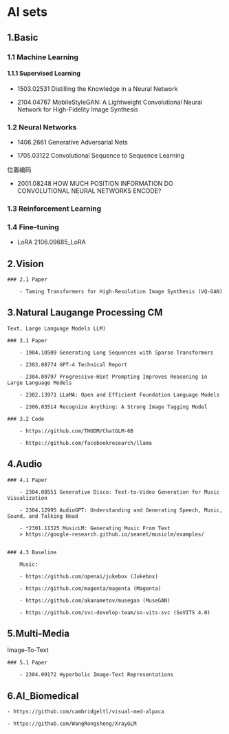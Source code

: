 # AI sets

## 1.Basic

### 1.1 Machine Learning

#### 1.1.1 Supervised Learning 

- 1503.02531 Distilling the Knowledge in a Neural Network

- 2104.04767 MobileStyleGAN: A Lightweight Convolutional Neural Network for High-Fidelity Image Synthesis

### 1.2 Neural Networks

- 1406.2661 Generative Adversarial Nets

- 1705.03122 Convolutional Sequence to Sequence Learning

位置编码

- 2001.08248 HOW MUCH POSITION INFORMATION DO CONVOLUTIONAL NEURAL NETWORKS ENCODE?

### 1.3 Reinforcement Learning

### 1.4 Fine-tuning

- LoRA 2106.09685_LoRA


## 2.Vision
    
    ### 2.1 Paper

        - Taming Transformers for High-Resolution Image Synthesis (VQ-GAN)

## 3.Natural Laugange Processing CM

    Text, Large Language Models LLM)

    ### 3.1 Paper

        - 1904.10509 Generating Long Sequences with Sparse Transformers

        - 2303.08774 GPT-4 Technical Report

        - 2304.09797 Progressive-Hint Prompting Improves Reasoning in Large Language Models

        - 2302.13971 LLaMA: Open and Efficient Foundation Language Models

        - 2306.03514 Recognize Anything: A Strong Image Tagging Model

    ### 3.2 Code

        - https://github.com/THUDM/ChatGLM-6B

        - https://github.com/facebookresearch/llama

## 4.Audio 


    ### 4.1 Paper

        - 2304.08551 Generative Disco: Text-to-Video Generation for Music Visualization    
    
        - 2304.12995 AudioGPT: Understanding and Generating Speech, Music, Sound, and Talking Head

        - *2301.11325 MusicLM: Generating Music From Text
        > https://google-research.github.io/seanet/musiclm/examples/


    ### 4.3 Baseline

        Music:

        - https://github.com/openai/jukebox (Jukebox)

        - https://github.com/magenta/magenta (Magenta)

        - https://github.com/akanametov/musegan (MuseGAN)

        - https://github.com/svc-develop-team/so-vits-svc (SoVITS 4.0)


## 5.Multi-Media

Image-To-Text

    ### 5.1 Paper

        - 2304.09172 Hyperbolic Image-Text Representations

## 6.AI_Biomedical

    - https://github.com/cambridgeltl/visual-med-alpaca

    - https://github.com/WangRongsheng/XrayGLM


  

